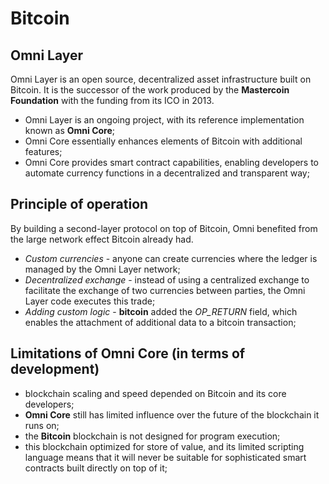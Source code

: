 # Bitcoin

## Omni Layer

Omni Layer is an open source, decentralized asset infrastructure built on Bitcoin. It is the successor of the work produced by the **Mastercoin Foundation** with the funding from its ICO 
in 2013. 

- Omni Layer is an ongoing project, with its reference implementation known as **Omni Core**;
- Omni Core essentially enhances elements of Bitcoin with additional features;
- Omni Core provides smart contract capabilities, enabling developers to automate currency functions in a decentralized and transparent way;

## Principle of operation

By building a second-layer protocol on top of Bitcoin, Omni benefited from the large network effect Bitcoin already had.

- _Custom currencies_ - anyone can create currencies where the ledger is managed by the Omni Layer network;
- _Decentralized exchange_ - instead of using a centralized exchange to facilitate the exchange of two currencies between parties, the Omni Layer code executes this trade;
- _Adding custom logic_ - **bitcoin** added the _OP_RETURN_ field, which enables the attachment of additional data to a bitcoin transaction;

## Limitations of Omni Core (in terms of development)

- blockchain scaling and speed depended on Bitcoin and its core developers;
- **Omni Core** still has limited influence over the future of the blockchain it runs on;
- the **Bitcoin** blockchain is not designed for program execution;
- this blockchain optimized for store of value, and its limited scripting language means that it will never be suitable for sophisticated smart contracts built directly on top of it;

